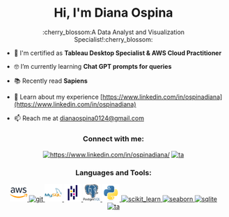 <h1 align="center">Hi,  I'm Diana Ospina </h1>

<p align="center">:cherry_blossom:A Data Analyst and Visualization Specialist!:cherry_blossom:</p>


- 📝 I'm certified as **Tableau Desktop Specialist & AWS Cloud Practitioner**

- 🤓 I’m currently learning **Chat GPT prompts for queries**

- 📚 Recently read **Sapiens**

- 📄 Learn about my experience [https://www.linkedin.com/in/ospinadiana](https://www.linkedin.com/in/ospinadiana)

- 📫 Reach me at dianaospina0124@gmail.com


<h3 align="center">Connect with me:</h3>
<p align="center">
<a href="https://www.linkedin.com/in/ospinadiana/" target="blank"><img align="center" src="https://raw.githubusercontent.com/rahuldkjain/github-profile-readme-generator/master/src/images/icons/Social/linked-in-alt.svg" alt="https://www.linkedin.com/in/ospinadiana/" height="30" width="40" /></a>
<a href="https://public.tableau.com/app/profile/diana.ospina" target="blank"> <img align="center" 
src="https://dwglogo.com/wp-content/uploads/2016/07/1300px_Tableau_Software_logo.png" alt="ta" width="65" height="50" 
alt="ta" height="50" width="70"/> </a>     
</p>

<h3 align="center">Languages and Tools:</h3>
<p align="center"> <a href="https://aws.amazon.com" target="_blank" rel="noreferrer"> <img src="https://raw.githubusercontent.com/devicons/devicon/master/icons/amazonwebservices/amazonwebservices-original-wordmark.svg" alt="aws" width="40" height="40"/>  </a> <a href="https://git-scm.com/" target="_blank" rel="noreferrer"> <img src="https://www.vectorlogo.zone/logos/git-scm/git-scm-icon.svg" alt="git" width="40" height="40"/> </a> <a href="https://www.mysql.com/" target="_blank" rel="noreferrer"> <img src="https://raw.githubusercontent.com/devicons/devicon/master/icons/mysql/mysql-original-wordmark.svg" alt="mysql" width="40" height="40"/> </a> <a href="https://pandas.pydata.org/" target="_blank" rel="noreferrer"> <img src="https://raw.githubusercontent.com/devicons/devicon/2ae2a900d2f041da66e950e4d48052658d850630/icons/pandas/pandas-original.svg" alt="pandas" width="40" height="40"/> </a> <a href="https://www.postgresql.org" target="_blank" rel="noreferrer"> <img src="https://raw.githubusercontent.com/devicons/devicon/master/icons/postgresql/postgresql-original-wordmark.svg" alt="postgresql" width="40" height="40"/> </a> <a href="https://www.python.org" target="_blank" rel="noreferrer"> <img src="https://raw.githubusercontent.com/devicons/devicon/master/icons/python/python-original.svg" alt="python" width="40" height="40"/> </a> <a href="https://scikit-learn.org/" target="_blank" rel="noreferrer"> <img src="https://upload.wikimedia.org/wikipedia/commons/0/05/Scikit_learn_logo_small.svg" alt="scikit_learn" width="40" height="40"/> </a> <a href="https://seaborn.pydata.org/" target="_blank" rel="noreferrer"> <img src="https://seaborn.pydata.org/_images/logo-mark-lightbg.svg" alt="seaborn" width="40" height="40"/> </a> <a href="https://www.sqlite.org/" target="_blank" rel="noreferrer"> <img src="https://www.vectorlogo.zone/logos/sqlite/sqlite-icon.svg" alt="sqlite" width="40" height="40"/> </a> <a href="https://public.tableau.com" target="_blank" rel="noreferrer"> <img src="https://dwglogo.com/wp-content/uploads/2016/07/1300px_Tableau_Software_logo.png" alt="ta" width="65" height="50"/> </a></p>

